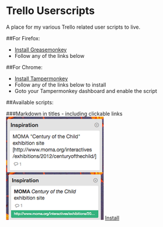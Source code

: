 Trello Userscripts
==================
A place for my various Trello related user scripts to live.

##For Firefox:
- [Install Greasemonkey](https://addons.mozilla.org/en-US/firefox/addon/greasemonkey/)
- Follow any of the links below


##For Chrome:
- [Install Tampermonkey](https://chrome.google.com/webstore/detail/tampermonkey/dhdgffkkebhmkfjojejmpbldmpobfkfo?hl=en)
- Follow any of the links below to install
- Goto your Tampermonkey dashboard and enable the script

##Available scripts:

###Markdown in titles - including clickable links
![Before and after](https://raw.githubusercontent.com/jonnyscholes/trello-scripts/master/trellothing.png)
[Install](https://github.com/jonnyscholes/trello-scripts/raw/master/title-markdown.user.js)